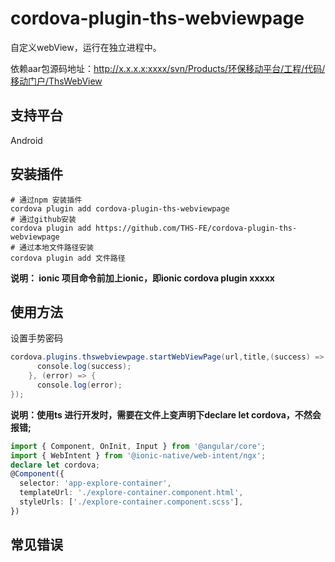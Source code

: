 # cordova-plugin-ths-webviewpage

自定义webView，运行在独立进程中。

依赖aar包源码地址：http://x.x.x.x:xxxx/svn/Products/环保移动平台/工程/代码/移动门户/ThsWebView

## 支持平台

Android

## 安装插件

```
# 通过npm 安装插件
cordova plugin add cordova-plugin-ths-webviewpage
# 通过github安装
cordova plugin add https://github.com/THS-FE/cordova-plugin-ths-webviewpage
# 通过本地文件路径安装
cordova plugin add 文件路径
```

**说明： ionic 项目命令前加上ionic，即ionic cordova plugin xxxxx**

## 使用方法

设置手势密码

```java
cordova.plugins.thswebviewpage.startWebViewPage(url,title,(success) => {
      console.log(success);
    }, (error) => {
      console.log(error);
});
```

**说明：使用ts 进行开发时，需要在文件上变声明下declare let cordova，不然会报错;**

```typescript
import { Component, OnInit, Input } from '@angular/core';
import { WebIntent } from '@ionic-native/web-intent/ngx';
declare let cordova;
@Component({
  selector: 'app-explore-container',
  templateUrl: './explore-container.component.html',
  styleUrls: ['./explore-container.component.scss'],
})
```

## 常见错误
